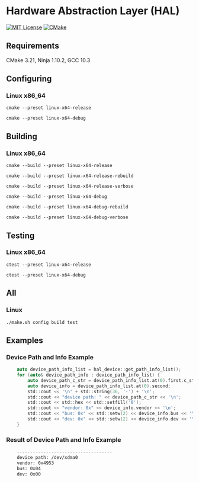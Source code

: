 # Hardware Abstraction Layer (HAL)

[![MIT License](https://img.shields.io/badge/License-MIT-blue.svg)](https://opensource.org/licenses/mit-license.php)
[![CMake](https://github.com/Nebula-XI/nebula-xi-dev/actions/workflows/cmake.yml/badge.svg)](https://github.com/Nebula-XI/nebula-xi-dev/actions/workflows/cmake.yml)

## Requirements

CMake 3.21, Ninja 1.10.2, GCC 10.3

## Configuring

### Linux x86_64

`cmake --preset linux-x64-release`

`cmake --preset linux-x64-debug`

## Building

### Linux x86_64


`cmake --build --preset linux-x64-release`

`cmake --build --preset linux-x64-release-rebuild`

`cmake --build --preset linux-x64-release-verbose`

`cmake --build --preset linux-x64-debug`

`cmake --build --preset linux-x64-debug-rebuild`

`cmake --build --preset linux-x64-debug-verbose`

## Testing

### Linux x86_64


`ctest --preset linux-x64-release`

`ctest --preset linux-x64-debug`

## All

### Linux

`./make.sh config build test`

## Examples

### Device Path and Info Example

```c
    auto device_path_info_list = hal_device::get_path_info_list();
    for (auto& device_path_info : device_path_info_list) {
        auto device_path_c_str = device_path_info_list.at(0).first.c_str();
        auto device_info = device_path_info_list.at(0).second;
        std::cout << '\n' + std::string(36, '-') + '\n';
        std::cout << "device path: " << device_path_c_str << '\n';
        std::cout << std::hex << std::setfill('0');
        std::cout << "vendor: 0x" << device_info.vendor << '\n';
        std::cout << "bus: 0x" << std::setw(2) << device_info.bus << '\n';
        std::cout << "dev: 0x" << std::setw(2) << device_info.dev << '\n';
    }

```
### Result of Device Path and Info Example

```bash
    ------------------------------------
    device path: /dev/xdma0
    vendor: 0x4953
    bus: 0x04
    dev: 0x00

```
